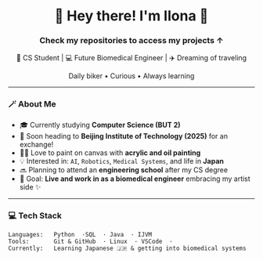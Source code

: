 <h1 align="center">🌸 Hey there! I'm Ilona 🌸</h1>

<h3 align="center"> Check my repositories to access my projects ↑ </h3>


<p align="center">
  🧋 CS Student | 💻 Future Biomedical Engineer | ✈️ Dreaming of traveling
  </p>
  <p align="center">
   Daily biker •  Curious •  Always learning
</p>

---

### 🪄 About Me

- 🎓 Currently studying **Computer Science (BUT 2)**
- 🏫 Soon heading to **Beijing Institute of Technology (2025)** for an exchange!
- 👩‍🎨 Love to paint on canvas with **acrylic and oil painting**
- 💡 Interested in: `AI`, `Robotics`, `Medical Systems`, and life in **Japan**
- 🔜 Planning to attend an **engineering school** after my CS degree
- 🗾 Goal: **Live and work in as a biomedical engineer** embracing my artist side ✨

---

### 💻 Tech Stack

```text
Languages:   Python  ·SQL  · Java  · IJVM 
Tools:       Git & GitHub  · Linux  · VSCode  · 
Currently:   Learning Japanese 🇯🇵 & getting into biomedical systems 
